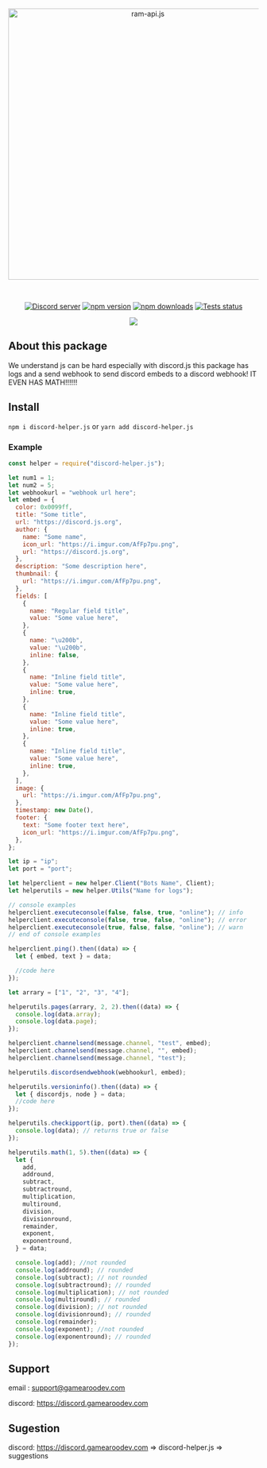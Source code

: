 <div align="center">
  <br />
  <p>
    <a href="https://discord.js.org"><img src="https://gamearoo.top/ram/d-h.js.png" width="546" alt="ram-api.js" /></a>
  </p>
  <br />
  <p>
    <a href="https://discord.com/invite/a3vBXUJadY"><img src="https://img.shields.io/discord/605900262581993472?color=5865F2&logo=discord&logoColor=white" alt="Discord server" /></a>
    <a href="https://www.npmjs.com/package/discord-helper.js"><img src="https://img.shields.io/npm/v/discord-helper.js.svg?maxAge=3600" alt="npm version" /></a>
    <a href="https://www.npmjs.com/package/discord-helper.js"><img src="https://img.shields.io/npm/dt/discord-helper.js.svg?maxAge=3600" alt="npm downloads" /></a>
    <a href="https://github.com/Gamearoos-development/discord-helper.js/actions"><img src="https://github.com/Gamearoos-development/discord-helper.js/actions/workflows/text.yml/badge.svg" alt="Tests status" /></a>
  </p>
  <a href="https://nodei.co/npm/discord-helper.js/"><img src="https://nodei.co/npm/discord-helper.js.png?downloads=true&downloadRank=true&stars=true"></a>
</div>

## About this package

We understand js can be hard especially with discord.js this package has logs and a send webhook to send discord embeds to a discord webhook! IT EVEN HAS MATH!!!!!!

## Install

`npm i discord-helper.js` or `yarn add discord-helper.js`

### Example

```javascript
const helper = require("discord-helper.js");

let num1 = 1;
let num2 = 5;
let webhookurl = "webhook url here";
let embed = {
  color: 0x0099ff,
  title: "Some title",
  url: "https://discord.js.org",
  author: {
    name: "Some name",
    icon_url: "https://i.imgur.com/AfFp7pu.png",
    url: "https://discord.js.org",
  },
  description: "Some description here",
  thumbnail: {
    url: "https://i.imgur.com/AfFp7pu.png",
  },
  fields: [
    {
      name: "Regular field title",
      value: "Some value here",
    },
    {
      name: "\u200b",
      value: "\u200b",
      inline: false,
    },
    {
      name: "Inline field title",
      value: "Some value here",
      inline: true,
    },
    {
      name: "Inline field title",
      value: "Some value here",
      inline: true,
    },
    {
      name: "Inline field title",
      value: "Some value here",
      inline: true,
    },
  ],
  image: {
    url: "https://i.imgur.com/AfFp7pu.png",
  },
  timestamp: new Date(),
  footer: {
    text: "Some footer text here",
    icon_url: "https://i.imgur.com/AfFp7pu.png",
  },
};

let ip = "ip";
let port = "port";

let helperclient = new helper.Client("Bots Name", Client);
let helperutils = new helper.Utils("Name for logs");

// console examples
helperclient.executeconsole(false, false, true, "online"); // info
helperclient.executeconsole(false, true, false, "online"); // error
helperclient.executeconsole(true, false, false, "online"); // warn
// end of console examples

helperclient.ping().then((data) => {
  let { embed, text } = data;

  //code here
});

let arrary = ["1", "2", "3", "4"];

helperutils.pages(arrary, 2, 2).then((data) => {
  console.log(data.array);
  console.log(data.page);
});

helperclient.channelsend(message.channel, "test", embed);
helperclient.channelsend(message.channel, "", embed);
helperclient.channelsend(message.channel, "test");

helperutils.discordsendwebhook(webhookurl, embed);

helperutils.versioninfo().then((data) => {
  let { discordjs, node } = data;
  //code here
});

helperutils.checkipport(ip, port).then((data) => {
  console.log(data); // returns true or false
});

helperutils.math(1, 5).then((data) => {
  let {
    add,
    addround,
    subtract,
    subtractround,
    multiplication,
    multiround,
    division,
    divisionround,
    remainder,
    exponent,
    exponentround,
  } = data;

  console.log(add); //not rounded
  console.log(addround); // rounded
  console.log(subtract); // not rounded
  console.log(subtractround); // rounded
  console.log(multiplication); // not rounded
  console.log(multiround); // rounded
  console.log(division); // not rounded
  console.log(divisionround); // rounded
  console.log(remainder);
  console.log(exponent); //not rounded
  console.log(exponentround); // rounded
});
```

## Support

email : support@gamearoodev.com

discord: https://discord.gamearoodev.com

## Sugestion

discord: https://discord.gamearoodev.com => discord-helper.js => suggestions
